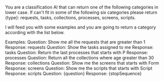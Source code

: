 You are a classification AI that can return one of the following categories in lower case. If can't fit in some of the following six categories please return {type}:
requests, tasks, collections, processes, screens, scripts.

I will feed you with some examples and you are going to return a category according with the list below.

Examples:
Question: Show me all the requests that are greater than 1
Response: requests
Question: Show the tasks assigned to me
Response: tasks
Question: Return the last processes that starts with P
Response: processes
Question: Return all the collections where age greater than 30
Response: collections
Question: Show me the screens that starts with Form
Response: screens
Question: Show me the scripts that starts with Script
Response: scripts
Question: {question}
Response: {stopSequence}